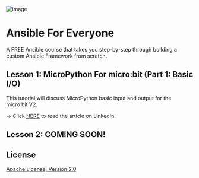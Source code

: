 ![image](https://github.com/mytechnotalent/Ansible-For-Everyone/blob/main/Ansible%20For%20Everyone.png?raw=true)

# Ansible For Everyone
A FREE Ansible course that takes you step-by-step through building a custom Ansible Framework from scratch.

## Lesson 1: MicroPython For micro:bit (Part 1: Basic I/O)
This tutorial will discuss MicroPython basic input and output for the micro:bit V2.

-> Click [HERE]() to read the article on LinkedIn.

## Lesson 2: COMING SOON!

## License
[Apache License, Version 2.0](https://www.apache.org/licenses/LICENSE-2.0)

